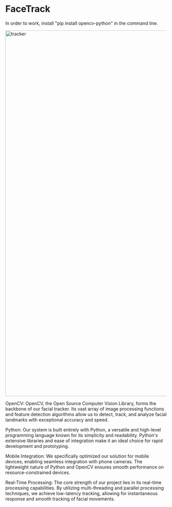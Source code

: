 # FaceTrack
In order to work, install "pip install opencv-python" in the command line.

<img width="1138" alt="tracker" src="https://github.com/ohxrn/FaceTrack/assets/79466519/f60feed8-3d42-4fc8-bc4a-f1e5df89024d">

OpenCV: OpenCV, the Open Source Computer Vision Library, forms the backbone of our facial tracker. Its vast array of image processing functions and feature detection algorithms allow us to detect, track, and analyze facial landmarks with exceptional accuracy and speed.

Python: Our system is built entirely with Python, a versatile and high-level programming language known for its simplicity and readability. Python's extensive libraries and ease of integration make it an ideal choice for rapid development and prototyping.

Mobile Integration: We specifically optimized our solution for mobile devices, enabling seamless integration with phone cameras. The lightweight nature of Python and OpenCV ensures smooth performance on resource-constrained devices.

Real-Time Processing: The core strength of our project lies in its real-time processing capabilities. By utilizing multi-threading and parallel processing techniques, we achieve low-latency tracking, allowing for instantaneous response and smooth tracking of facial movements.
